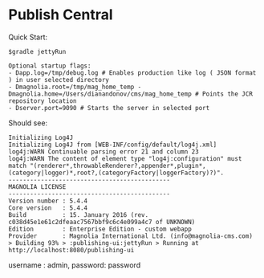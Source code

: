 # Publish Central

Quick Start:

    $gradle jettyRun
    
    Optional startup flags:
    - Dapp.log=/tmp/debug.log # Enables production like log ( JSON format ) in user selected directory
    - Dmagnolia.root=/tmp/mag_home_temp -Dmagnolia.home=/Users/dianandonov/cms/mag_home_temp # Points the JCR repository location
    - Dserver.port=9090 # Starts the server in selected port

Should see:

    Initializing Log4J
    Initializing Log4J from [WEB-INF/config/default/log4j.xml]
    log4j:WARN Continuable parsing error 21 and column 23
    log4j:WARN The content of element type "log4j:configuration" must match "(renderer*,throwableRenderer?,appender*,plugin*,(category|logger)*,root?,(categoryFactory|loggerFactory)?)".
    ---------------------------------------------
    MAGNOLIA LICENSE
    ---------------------------------------------
    Version number : 5.4.4
    Core version   : 5.4.4
    Build          : 15. January 2016 (rev. c038d45e1e61c2dfeaac7567bbf9c6c4e099a4c7 of UNKNOWN)
    Edition        : Enterprise Edition - custom webapp
    Provider       : Magnolia International Ltd. (info@magnolia-cms.com)
    > Building 93% > :publishing-ui:jettyRun > Running at http://localhost:8080/publishing-ui

username : admin, password: password
